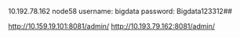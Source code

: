 
10.192.78.162 node58
username: bigdata
password: Bigdata123312##

http://10.159.19.101:8081/admin/
http://10.193.79.162:8081/admin/